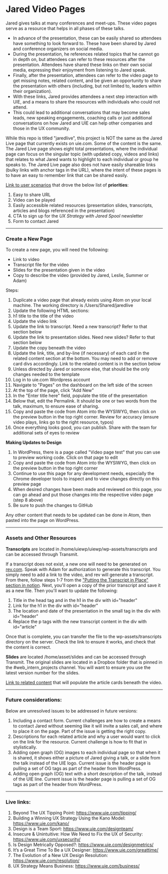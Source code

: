 # Jared Video Pages
Jared gives talks at many conferences and meet-ups. These video pages serve as a resource that helps in all phases of these talks.
- In advance of the presentation, these can be easily shared so attendees have something to look forward to. These have been shared by Jared and conference organizers on social media.
- During the presentation, he references related topics that he cannot go in depth on, but attendees can refer to these resources after the presentation. Attendees have shared these links on their own social media, expressing their enjoyment from listening to Jared speak.
- Finally, after the presentation, attendees can refer to the video page to get missing notes, related content, and be given an opportunity to share the presentation with others (including, but not limited to, leaders within their organization).
- With these links, Jared provides attendees a next step interaction with UIE, and a means to share the resources with individuals who could not attend.
- This could lead to additional conversations that may become sales leads, new speaking engagements, coaching calls or just additional conversations on how Jared and UIE can help other companies and those in the UX community.

While this repo is titled "jaredlive", this project is NOT the same as the Jared Live page that currently exists on uie.com. Some of the content is the same. The Jared Live page shows eight total presentations, where the individual page can focus on the singular topic (with updated copy, videos and links) that relates to what Jared wants to highlight to each individual or group he speaks to. The Jared Live page also does not have easily shareable links (bulky links with anchor tags in the URL), where the intent of these pages is to have an easy to remember link that can be shared easily.

[Link to user scenarios](https://docs.google.com/document/d/1lqC9rIqYmJcV5DrvvBW4lFe4mhI_HTWQyopgehbbjrw/) that drove the below list of **priorities**:
1. Easy to share URL
2. Video can be played
3. Easily accessible related resources (presentation slides, transcripts, articles and blogs referenced in the presentation)
4. CTA to sign up for the _UX Strategy with Jared Spool_ newsletter
5. Form to contact Jared
---  
### Create a New Page
To create a new page, you will need the following:
- Link to video
- Transcript file for the video
- Slides for the presentation given in the video
- Copy to describe the video (provided by Jared, Leslie, Summer or Adam)

Steps:
1. Duplicate a video page that already exists using Atom on your local machine. The working directory is /Users/Shared/jaredlive
2. Update the following HTML sections:
  1. h1 title to the title of the video
  2. Update the video link
  3. Update the link to transcript. Need a new transcript? Refer to that section below
  4. Update the link to presentation slides. Need new slides? Refer to that section below
  5. Update the copy beneath the video
  6. Update the link, title, and by-line (if necessary) of each card in the related content section at the bottom. You may need to add or remove card divs accordingly. Link to the related content is in the section below
  7. Unless directed by Jared or someone else, that should be the only changes needed to the template
3. Log in to uie.com Wordpress account
4. Navigate to "Pages" on the dashboard on the left side of the screen
5. At the top of the page, click "Add New"
6. In the "Enter title here" field, populate the title of the presentation
7. Below that, edit the Permalink. It should be one or two words from the talk, maximum, to ensure ease of sharing.
8. Copy and paste the code from Atom into the WYSIWYG, then click on the preview button in the top right corner. Review for accuracy (ensure video plays, links go to the right resource, typos)
9. Once everything looks good, you can publish. Share with the team for additional sets of eyes to review

**Making Updates to Design**
1. In WordPress, there is a page called "Video page test" that you can use to preview working code. Click on that page to edit
2. Copy and paste the code from Atom into the WYSIWYG, then click on the preview button in the top right corner
3. Continue to use this page for any development needs, especially the Chrome developer tools to inspect and to view changes directly on this preview page
4. When desired changes have been made and reviewed on this page, you can go ahead and put those changes into the respective video page (step 8 above)
5. Be sure to push the changes to GitHub

Any other content that needs to be updated can be done in Atom, then pasted into the page on WordPress.

---
### Assets and Other Resources

**Transcripts** are located in /home/uiewp/uiewp/wp-assets/transcripts and can be accessed through Transmit.

If a transcript does not exist, a new one will need to be generated on [rev.com](https://www.rev.com/). Speak with Adam for authorization to generate this transcript. You simply need to add a link to the video, and rev will generate a transcript. From there, follow steps 1-7 from the ["Putting the Transcript in Place" section in notion](https://www.notion.so/centercentre/AYCL-New-Seminar-Release-f607f76923734f4ab055502b88036952). Next, you'll open a copy of the prior transcript and save it as a new file. Then you'll want to update the following:
1. Title in the head tag and in the h1 in the div with id="header"
2. Link for the h1 in the div with id="header"
3. The location and date of the presentation in the small tag in the div with id="header"
4. Replace the p tags with the new transcript content in the div with id="article"

Once that is complete, you can transfer the file to the wp-assets/transcripts directory on the server. Check the link to ensure it works, and check that the content is correct.

**Slides** are located /home/asset/slides and can be accessed through Transmit. The original slides are located in a Dropbox folder that is pinned in the #web_intern_projects channel. You will want to ensure you use the latest version number for the slides.

[Link to related content](https://docs.google.com/document/d/1-pBnNEFN2qIBA5fWYe37hhlG9I1K0KxVdu6vhnVlQqI/) that will populate the article cards beneath the video.



---
### Future considerations:
Below are unresolved issues to be addressed in future versions:  
1. Including a contact form. Current challenges are how to create a means to contact Jared without seeming like it will invite a sales call, and where to place it on the page. Part of the issue is getting the right copy.
2. Descriptions for each related article and why a user would want to click on the link for the resource. Current challenge is how to fit that in stylistically.
3. Adding open graph (OG) images to each individual page so that when it is shared, it shows either a picture of Jared giving a talk, or a slide from the talk instead of the UIE logo. Current issue is the header page is pulling a set of OG tags as part of the header from WordPress.
4. Adding open graph (OG) text with a short description of the talk, instead of the UIE line. Current issue is the header page is pulling a set of OG tags as part of the header from WordPress.
---
### Live links:  
1. Beyond The UX Tipping Point: https://www.uie.com/tipping/
2. Building a Winning UX Strategy Using the Kano Model: https://www.uie.com/kano/
3. Design is a Team Sport: https://www.uie.com/designteam/
4. Insecure & Unintuitive: How We Need to Fix the UX of Security: https://www.uie.com/uxsecurity/
5. Is Design Metrically Opposed?: https://www.uie.com/designmetrics/
6. It’s a Great Time To Be a UX Designer: https://www.uie.com/greattime/
7. The Evolution of a New UX Design Resolution: https://www.uie.com/resolution/
8. UX Strategy Means Business: https://www.uie.com/business/
